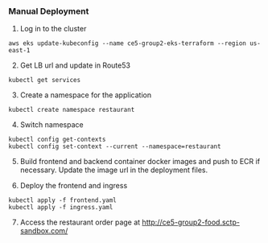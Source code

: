 ### Manual Deployment

1. Log in to the cluster

```
aws eks update-kubeconfig --name ce5-group2-eks-terraform --region us-east-1
```

2. Get LB url and update in Route53

```
kubectl get services 
```

3. Create a namespace for the application

```
kubectl create namespace restaurant
```

4. Switch namespace

```
kubectl config get-contexts 
kubectl config set-context --current --namespace=restaurant
```

5. Build frontend and backend container docker images and push to ECR if necessary. Update the image url in the deployment files.

6. Deploy the frontend and ingress

```
kubectl apply -f frontend.yaml
kubectl apply -f ingress.yaml
```

7. Access the restaurant order page at http://ce5-group2-food.sctp-sandbox.com/